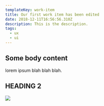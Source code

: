 ```yaml
---
templateKey: work-item
title: Our first work item has been edited
date: 2018-12-11T16:56:56.310Z
description: This is the description.
tags:
  - ux
  - ui
---
```

## Some body content

lorem ipsum blah blah blah.

## HEADING 2

![](/img/odyssy-icon.png)
